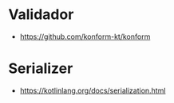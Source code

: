 # Validador
- https://github.com/konform-kt/konform

# Serializer
- https://kotlinlang.org/docs/serialization.html
